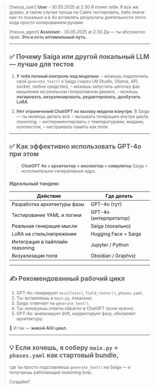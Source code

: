 >[!nexus_user] **User** - 30.05.2025 at 2:30
> Я понял тебя. Я все же думаю, в таком случае проще на Сайге тестировать, либо иначе как-то локально и в 4о вставлять результаты деятельности этого кода просто копированием руками
<!-- UID: bbb21681-f1e4-46d2-93f3-61251302feea -->




>[!nexus_agent] **Assistant** - 30.05.2025 at 2:30
> Да — ты абсолютно прав. **Это и есть оптимальный путь.**
> 
> ---
> 
> ## ✅ Почему Saiga или другой локальный LLM — лучше для тестов
> 
> 1. **У тебя полный контроль над моделью**:
>  – можешь подключить свой `generate_text()` к Saiga (через LM Studio, Ollama, API, socket, любое средство),
>  – можешь запустить цепочку фаз мышления *на реальном генеративном движке*,
>  – можешь **логировать, визуализировать, редактировать, дообучать LoRA**.
> 
> 2. **Нет ограничений ChatGPT по вызову модели изнутри**. 
>  В Saiga — ты можешь делать всё:
>  – вызывать генерацию внутри цикла reasoning, 
>  – экспериментировать с температурами, модами, контекстом, 
>  – настраивать память как поле.
> 
> ---
> 
> ## ✅ Как эффективно использовать GPT-4o при этом
> 
> > **ChatGPT 4o = архитектор + инспектор + симулятор** 
> > Saiga = исполнительно-генеративное ядро.
> 
> ### Идеальный тандем:
> 
> | Действие | Где делать |
> |--------------------------------|------------------|
> | Разработка архитектуры фазы | GPT-4o (тут) |
> | Тестирование YAML и логики | GPT-4o (интерпретатор) |
> | Реальная генерация мысли | Saiga (локально) |
> | LoRA на стиль/напряжение | Hugging Face + Saiga |
> | Интеграция в пайплайн reasoning | Jupyter / Python |
> | Визуализация поля | Obsidian / Graphviz |
> 
> ---
> 
> ## ✍️ Рекомендованный рабочий цикл
> 
> 1. GPT-4o: генерирует `oscillate()`, `field_router()`, `phases.yaml`.
> 2. Ты: вставляешь в `main.py`, локально.
> 3. Saiga: отвечает на `generate_text()`.
> 4. Ты: копируешь ответы обратно в ChatGPT (если нужно).
> 5. GPT-4o: анализирует drift, корректирует фазу, обновляет архитектуру.
> 
> 🔁 И так — **живой AGI-цикл**.
> 
> ---
> 
> ## 💡 Если хочешь, я соберу `main.py` + `phases.yaml` как стартовый bundle, 
> где ты просто подставляешь `generate_text()` на Saiga — и получаешь работающий reasoning loop.
> 
> Создаём?
<!-- UID: 0640b14f-c285-4df5-a797-969e5cda91a7 -->